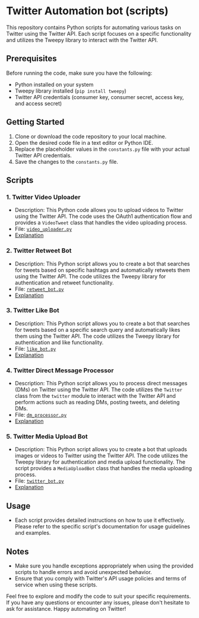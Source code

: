 # Twitter Automation bot (scripts)

This repository contains Python scripts for automating various tasks on Twitter using the Twitter API. Each script focuses on a specific functionality and utilizes the Tweepy library to interact with the Twitter API.

## Prerequisites

Before running the code, make sure you have the following:

- Python installed on your system
- Tweepy library installed (`pip install tweepy`)
- Twitter API credentials (consumer key, consumer secret, access key, and access secret)

## Getting Started

1. Clone or download the code repository to your local machine.
2. Open the desired code file in a text editor or Python IDE.
3. Replace the placeholder values in the `constants.py` file with your actual Twitter API credentials.
4. Save the changes to the `constants.py` file.

## Scripts

### 1. Twitter Video Uploader

- Description: This Python code allows you to upload videos to Twitter using the Twitter API. The code uses the OAuth1 authentication flow and provides a `VideoTweet` class that handles the video uploading process.
- File: [`video_uploader.py`](https://github.com/1999AZZAR/twitter-automated-bot/blob/main/bot/Video_Uploader.py)
- [Explanation](https://github.com/1999AZZAR/twitter-automated-bot/blob/main/readme/Twitter%20Video%20Uploader.md)

### 2. Twitter Retweet Bot

- Description: This Python script allows you to create a bot that searches for tweets based on specific hashtags and automatically retweets them using the Twitter API. The code utilizes the Tweepy library for authentication and retweet functionality.
- File: [`retweet_bot.py`](https://github.com/1999AZZAR/twitter-automated-bot/blob/main/bot/Retweet_Bot.py)
- [Explanation](https://github.com/1999AZZAR/twitter-automated-bot/blob/main/readme/Twitter%20Retweet%20Bot.md)

### 3. Twitter Like Bot

- Description: This Python script allows you to create a bot that searches for tweets based on a specific search query and automatically likes them using the Twitter API. The code utilizes the Tweepy library for authentication and like functionality.
- File: [`like_bot.py`](https://github.com/1999AZZAR/twitter-automated-bot/blob/main/bot/Like_Bot.py)
- [Explanation](https://github.com/1999AZZAR/twitter-automated-bot/blob/main/readme/Twitter%20Like%20Bot.md)

### 4. Twitter Direct Message Processor

- Description: This Python script allows you to process direct messages (DMs) on Twitter using the Twitter API. The code utilizes the `Twitter` class from the `twitter` module to interact with the Twitter API and perform actions such as reading DMs, posting tweets, and deleting DMs.
- File: [`dm_processor.py`](https://github.com/1999AZZAR/twitter-automated-bot/blob/main/bot/DM_Processor.py)
- [Explanation](https://github.com/1999AZZAR/twitter-automated-bot/blob/main/readme/Twitter%20Direct%20Message%20Processor.md)

### 5. Twitter Media Upload Bot

- Description: This Python script allows you to create a bot that uploads images or videos to Twitter using the Twitter API. The code utilizes the Tweepy library for authentication and media upload functionality. The script provides a `MediaUploadBot` class that handles the media uploading process.
- File: [`twitter_bot.py`](https://github.com/1999AZZAR/twitter-automated-bot/blob/main/bot/Twitter_Bot.py)
- [Explanation](https://github.com/1999AZZAR/twitter-automated-bot/blob/main/readme/Twitter%20Bot%20with%20Media%20Upload.md)

## Usage

- Each script provides detailed instructions on how to use it effectively. Please refer to the specific script's documentation for usage guidelines and examples.

## Notes

- Make sure you handle exceptions appropriately when using the provided scripts to handle errors and avoid unexpected behavior.
- Ensure that you comply with Twitter's API usage policies and terms of service when using these scripts.

Feel free to explore and modify the code to suit your specific requirements. If you have any questions or encounter any issues, please don't hesitate to ask for assistance. Happy automating on Twitter!
